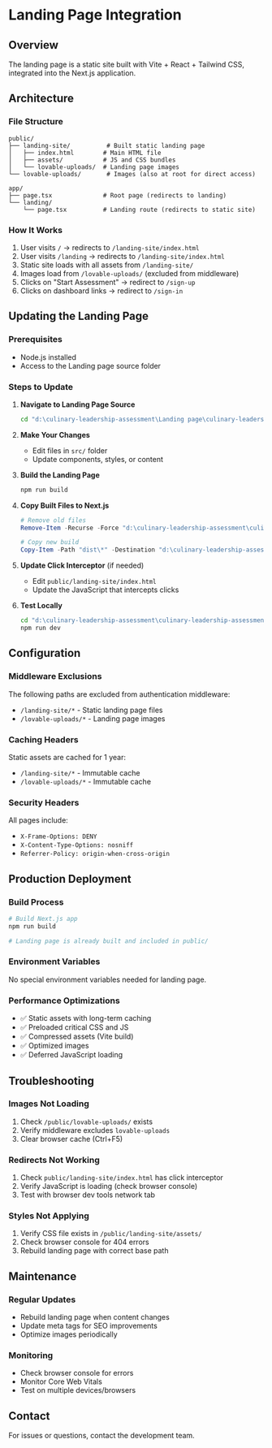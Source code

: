 # Landing Page Integration

## Overview
The landing page is a static site built with Vite + React + Tailwind CSS, integrated into the Next.js application.

## Architecture

### File Structure
```
public/
├── landing-site/          # Built static landing page
│   ├── index.html        # Main HTML file
│   ├── assets/           # JS and CSS bundles
│   └── lovable-uploads/  # Landing page images
└── lovable-uploads/       # Images (also at root for direct access)

app/
├── page.tsx              # Root page (redirects to landing)
└── landing/
    └── page.tsx          # Landing route (redirects to static site)
```

### How It Works
1. User visits `/` → redirects to `/landing-site/index.html`
2. User visits `/landing` → redirects to `/landing-site/index.html`
3. Static site loads with all assets from `/landing-site/`
4. Images load from `/lovable-uploads/` (excluded from middleware)
5. Clicks on "Start Assessment" → redirect to `/sign-up`
6. Clicks on dashboard links → redirect to `/sign-in`

## Updating the Landing Page

### Prerequisites
- Node.js installed
- Access to the Landing page source folder

### Steps to Update

1. **Navigate to Landing Page Source**
   ```bash
   cd "d:\culinary-leadership-assessment\Landing page\culinary-leadership-assessment"
   ```

2. **Make Your Changes**
   - Edit files in `src/` folder
   - Update components, styles, or content

3. **Build the Landing Page**
   ```bash
   npm run build
   ```

4. **Copy Built Files to Next.js**
   ```powershell
   # Remove old files
   Remove-Item -Recurse -Force "d:\culinary-leadership-assessment\culinary-leadership-assessment\public\landing-site"
   
   # Copy new build
   Copy-Item -Path "dist\*" -Destination "d:\culinary-leadership-assessment\culinary-leadership-assessment\public\landing-site\" -Recurse -Force
   ```

5. **Update Click Interceptor** (if needed)
   - Edit `public/landing-site/index.html`
   - Update the JavaScript that intercepts clicks

6. **Test Locally**
   ```bash
   cd "d:\culinary-leadership-assessment\culinary-leadership-assessment"
   npm run dev
   ```

## Configuration

### Middleware Exclusions
The following paths are excluded from authentication middleware:
- `/landing-site/*` - Static landing page files
- `/lovable-uploads/*` - Landing page images

### Caching Headers
Static assets are cached for 1 year:
- `/landing-site/*` - Immutable cache
- `/lovable-uploads/*` - Immutable cache

### Security Headers
All pages include:
- `X-Frame-Options: DENY`
- `X-Content-Type-Options: nosniff`
- `Referrer-Policy: origin-when-cross-origin`

## Production Deployment

### Build Process
```bash
# Build Next.js app
npm run build

# Landing page is already built and included in public/
```

### Environment Variables
No special environment variables needed for landing page.

### Performance Optimizations
- ✅ Static assets with long-term caching
- ✅ Preloaded critical CSS and JS
- ✅ Compressed assets (Vite build)
- ✅ Optimized images
- ✅ Deferred JavaScript loading

## Troubleshooting

### Images Not Loading
1. Check `/public/lovable-uploads/` exists
2. Verify middleware excludes `lovable-uploads`
3. Clear browser cache (Ctrl+F5)

### Redirects Not Working
1. Check `public/landing-site/index.html` has click interceptor
2. Verify JavaScript is loading (check browser console)
3. Test with browser dev tools network tab

### Styles Not Applying
1. Verify CSS file exists in `/public/landing-site/assets/`
2. Check browser console for 404 errors
3. Rebuild landing page with correct base path

## Maintenance

### Regular Updates
- Rebuild landing page when content changes
- Update meta tags for SEO improvements
- Optimize images periodically

### Monitoring
- Check browser console for errors
- Monitor Core Web Vitals
- Test on multiple devices/browsers

## Contact
For issues or questions, contact the development team.
